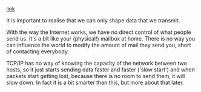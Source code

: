 
[link](https://www.lartc.org/howto/lartc.qdisc.html)

It is important to realise that we can only shape data that we transmit.

With the way the Internet works, we have no direct control of what people send
us. It's a bit like your (physical!) mailbox at home. There is no way you can
influence the world to modify the amount of mail they send you, short of
contacting everybody.

TCP/IP has no way of knowing the capacity of the network between two hosts, so
it just starts sending data faster and faster ('slow start') and when packets
start getting lost, because there is no room to send them, it will slow down.
In fact it is a bit smarter than this, but more about that later.


